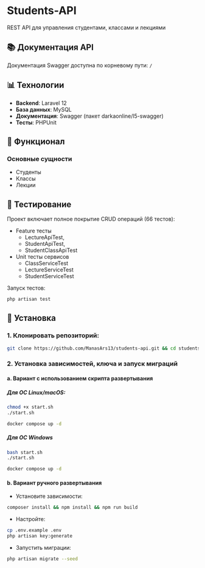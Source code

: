 # Students-API
REST API для управления студентами, классами и лекциями

## 📚 Документация API

Документация Swagger доступна по корневому пути: `/`

## 📊 Технологии

-   **Backend**: Laravel 12
-   **База данных**: MySQL
-   **Документация**: Swagger (пакет darkaonline/l5-swagger)
-   **Тесты**: PHPUnit

## 🚀 Функционал

### Основные сущности

-   Студенты
-   Классы
-   Лекции

## 🧪 Тестирование

Проект включает полное покрытие CRUD операций (66 тестов):

-   Feature тесты
    - LectureApiTest,
    - StudentApiTest,
    - StudentClassApiTest
-   Unit тесты сервисов
    -   ClassServiceTest
    -   LectureServiceTest
    -   StudentServiceTest

Запуск тестов:

```bash
php artisan test
```

## 🔄 Установка

### 1. Клонировать репозиторий:
```bash
git clone https://github.com/ManasArs13/students-api.git && cd students-api
```

### 2. Установка зависимостей, ключа и запуск миграций

#### a. Вариант с использованием скрипта развертывания
##### Для ОС Linux/macOS:

```bash
chmod +x start.sh
./start.sh
```

```bash
docker compose up -d
```

##### Для ОС Windows

```bash
bash start.sh
./start.sh
```

```bash
docker compose up -d
```

#### b. Вариант ручного развертывания
- Установите зависимости:
```bash
composer install && npm install && npm run build
```

- Настройте:

```bash
cp .env.example .env
php artisan key:generate
```

- Запустить миграции:

```bash
php artisan migrate --seed
```

